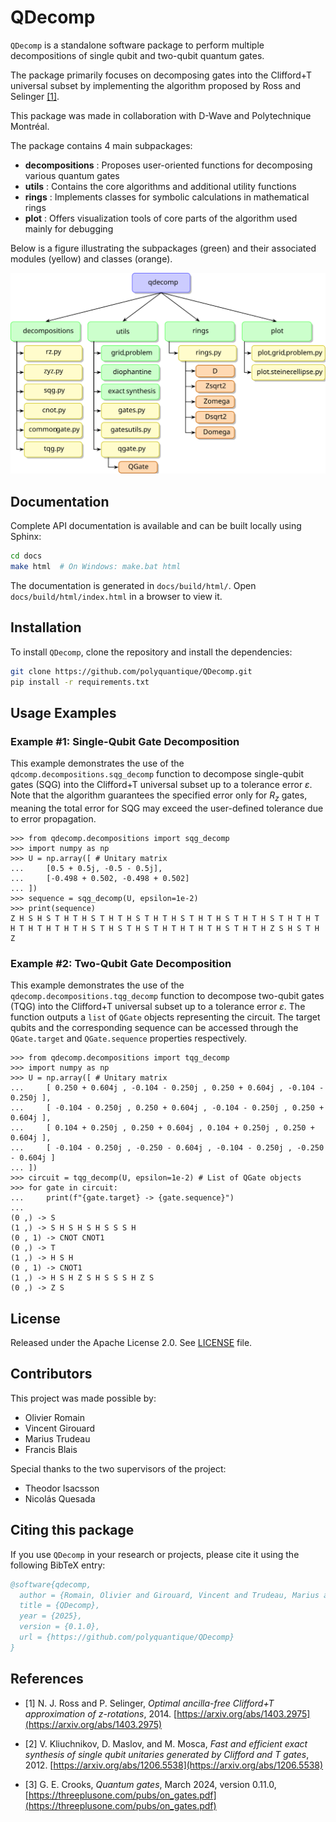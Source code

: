 # QDecomp
`QDecomp` is a standalone software package to perform multiple decompositions of single qubit and two-qubit quantum gates.

The package primarily focuses on decomposing gates into the Clifford+T universal subset by implementing the algorithm proposed by Ross and Selinger [[1]](#ref1).

This package was made in collaboration with D-Wave and Polytechnique Montréal.

The package contains 4 main subpackages:
* **decompositions** : Proposes user-oriented functions for decomposing various quantum gates
* **utils** : Contains the core algorithms and additional utility functions
* **rings** : Implements classes for symbolic calculations in mathematical rings
* **plot** : Offers visualization tools of core parts of the algorithm used mainly for debugging

Below is a figure illustrating the subpackages (green) and their associated modules (yellow) and classes (orange). 

![Package Structure](assets/package_structure.svg)

## Documentation

Complete API documentation is available and can be built locally using Sphinx:

```bash
cd docs
make html  # On Windows: make.bat html
```

The documentation is generated in `docs/build/html/`. Open `docs/build/html/index.html` in a browser to view it.


## Installation

To install `QDecomp`, clone the repository and install the dependencies:

```bash
git clone https://github.com/polyquantique/QDecomp.git
pip install -r requirements.txt
```

## Usage Examples

### Example #1: Single-Qubit Gate Decomposition

This example demonstrates the use of the `qdcomp.decompositions.sqg_decomp` function to decompose single-qubit gates (SQG) into the Clifford+T universal subset up to a tolerance error $\varepsilon$. Note that the algorithm guarantees the specified error only for $R_z$ gates, meaning the total error for SQG may exceed the user-defined tolerance due to error propagation.   

```pycon
>>> from qdecomp.decompositions import sqg_decomp
>>> import numpy as np
>>> U = np.array([ # Unitary matrix
...     [0.5 + 0.5j, -0.5 - 0.5j],
...     [-0.498 + 0.502, -0.498 + 0.502]
... ])
>>> sequence = sqg_decomp(U, epsilon=1e-2)
>>> print(sequence)
Z H S H S T H T H S T H T H S T H T H S T H T H S T H T H S T H T H T H T H T H T H T H S T H S T H S T H T H T H T H S T H T H Z S H S T H Z
```

### Example #2: Two-Qubit Gate Decomposition
This example demonstrates the use of the `qdecomp.decompositions.tqg_decomp` function to decompose two-qubit gates (TQG) into the Clifford+T universal subset up to a tolerance error $\varepsilon$. The function outputs a `list` of `QGate` objects representing the circuit. The target qubits and the corresponding sequence can be accessed through the `QGate.target` and `QGate.sequence` properties respectively.

```pycon
>>> from qdecomp.decompositions import tqg_decomp
>>> import numpy as np
>>> U = np.array([ # Unitary matrix
...     [ 0.250 + 0.604j , -0.104 - 0.250j , 0.250 + 0.604j , -0.104 - 0.250j ],
...     [ -0.104 - 0.250j , 0.250 + 0.604j , -0.104 - 0.250j , 0.250 + 0.604j ],
...     [ 0.104 + 0.250j , 0.250 + 0.604j , 0.104 + 0.250j , 0.250 + 0.604j ],
...     [ -0.104 - 0.250j , -0.250 - 0.604j , -0.104 - 0.250j , -0.250 - 0.604j ]
... ])
>>> circuit = tqg_decomp(U, epsilon=1e-2) # List of QGate objects
>>> for gate in circuit:
...     print(f"{gate.target} -> {gate.sequence}")
...
(0 ,) -> S
(1 ,) -> S H S H S H S S S H
(0 , 1) -> CNOT CNOT1
(0 ,) -> T
(1 ,) -> H S H
(0 , 1) -> CNOT1
(1 ,) -> H S H Z S H S S S H Z S
(0 ,) -> Z S
```

## License

Released under the Apache License 2.0. See [LICENSE](LICENSE) file.

## Contributors

This project was made possible by:

- Olivier Romain
- Vincent Girouard
- Marius Trudeau
- Francis Blais

Special thanks to the two supervisors of the project:
- Theodor Isacsson
- Nicolás Quesada

## Citing this package

If you use `QDecomp` in your research or projects, please cite it using the following BibTeX entry:

```bibtex
@software{qdecomp,
  author = {Romain, Olivier and Girouard, Vincent and Trudeau, Marius and Blais, Francis},
  title = {QDecomp},
  year = {2025},
  version = {0.1.0},
  url = {https://github.com/polyquantique/QDecomp}
}
```

## References

* <a id="ref1"></a> [1] N. J. Ross and P. Selinger, *Optimal ancilla-free Clifford+T approximation of z-rotations*, 2014. [https://arxiv.org/abs/1403.2975](https://arxiv.org/abs/1403.2975)

* [2] V. Kliuchnikov, D. Maslov, and M. Mosca, *Fast and efficient exact synthesis of single qubit unitaries generated by Clifford and T gates*, 2012. [https://arxiv.org/abs/1206.5538](https://arxiv.org/abs/1206.5538)

* [3] G. E. Crooks, *Quantum gates*, March 2024, version 0.11.0, [https://threeplusone.com/pubs/on_gates.pdf](https://threeplusone.com/pubs/on_gates.pdf)
